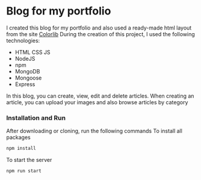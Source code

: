 # Blog for my portfolio
I created this blog for my portfolio and also used a ready-made html layout from the site [Сolorlib](https://colorlib.com/)  During the creation of this project, I used the following technologies:
- HTML CSS JS
- NodeJS
- npm
- MongoDB
- Mongoose
- Express

In this blog, you can create, view, edit and delete articles. When creating an article, you can upload your images and also browse articles by category
### Installation and Run
After downloading or cloning, run the following commands
To install all packages
```sh
npm install
```
To start the server
```sh
npm run start
```



